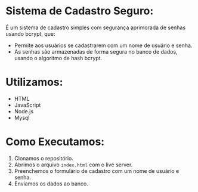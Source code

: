 # Sistema de Cadastro Seguro:

É um sistema de cadastro simples com segurança aprimorada de senhas usando bcrypt, que:

- Permite aos usuários se cadastrarem com um nome de usuário e senha.
- As senhas são armazenadas de forma segura no banco de dados, usando o algoritmo de hash bcrypt.

# Utilizamos:

- HTML
- JavaScript
- Node.js
- Mysql 

# Como Executamos:

1. Clonamos o repositório.
2. Abrimos o arquivo `index.html` com o live server.
3. Preenchemos o formulário de cadastro com um nome de usuário e senha.
4. Enviamos os dados ao banco.
